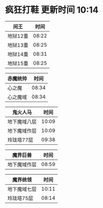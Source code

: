 # 疯狂打鞋 更新时间 10:14

| 间王   | 时间    |
|--------|-------|
| 地狱12重 | 08:22 |
| 地狱13重 | 08:25 |
| 地狱14重 | 08:31 |
| 地狱15重 | 08:25 |

| 赤魔统帅   | 时间    |
|--------|-------|
| 心之魔 | 08:34 |
| 心之魔域 | 08:34 |

| 鬼火人马   | 时间    |
|--------|-------|
| 地下魔域八层 | 10:09 |
| 地下魔域作层 | 10:09 |
| 玲珑塔77层 | 09:38 |

| 魔界巨兽   | 时间    |
|--------|-------|
| 地下魔域作层 | 08:59 |

| 魔界统领   | 时间    |
|--------|-------|
| 地下魔域七层 | 10:11 |
| 玲珑塔75层 | 08:14 |